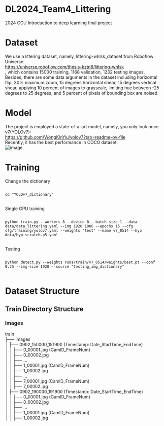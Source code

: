 # DL2024_Team4_Littering
2024 CCU Introduction to deep learning final project

# Dataset
We use a littering dataset, namely, littering-whlsk_dataset from Roboflow Universe:  
https://universe.roboflow.com/thesis-kztn8/littering-whlsk  
, which contains 15000 training, 1168 validation, 1232 testing images.  
Besides, there are some data arguments in the dataset including horizontal flip, 30% maximum zoom, 15 degrees horizontal   shear,  15 degrees vertical shear, applying 10 percent of images to grayscale, limiting hue between -25 degrees to 25 degrees,   and 5 percent of pixels of bounding box are noised.

# Model
The project is employed a state-of-a-art model, namely, you only look once v7(YOLOv7):  
https://github.com/WongKinYiu/yolov7?tab=readme-ov-file  
Recently, it has the best performance in COCO dataset:  
![image](https://raw.githubusercontent.com/WongKinYiu/yolov7/main/figure/performance.png)  



# Training
Change the dictionary
<pre>
<code>
cd "YOLOv7_dictionary"
</code>
</pre>

Single GPU training
<pre>
<code>
python train.py --workers 8 --device 0 --batch-size 1 --data data/data_littering.yaml --img 1920 1080 --epochs 15 --cfg cfg/training/yolov7.yaml --weights 'test' --name v7_0514 --hyp data/hyp.scratch.p5.yaml
</code>
</pre>

Testing
<pre>
<code>
python detect.py --weights runs/train/v7_0514/weights/best.pt --conf 0.25 --img-size 1920 --source "testing_img_dictionary"
</code>
</pre>

# Dataset Structure

## Train Directory Structure

### Images
train  
├── images  
│ ├── 0902_150000_151900 (Timestamp: Date_StartTime_EndTime)  
│ │ ├── 0_00001.jpg (CamID_FrameNum)  
│ │ ├── 0_00002.jpg  
│ │ ├── ...  
│ │ ├── 1_00001.jpg (CamID_FrameNum)  
│ │ ├── 1_00002.jpg  
│ │ ├── ...  
│ │ ├── 7_00001.jpg (CamID_FrameNum)  
│ │ ├── 7_00002.jpg  
│ ├── 0902_190000_191900 (Timestamp: Date_StartTime_EndTime)  
│ │ ├── 0_00001.jpg (CamID_FrameNum)  
│ │ ├── 0_00002.jpg  
│ │ ├── ...  
│ │ ├── 1_00001.jpg (CamID_FrameNum)  
│ │ ├── 1_00002.jpg  
